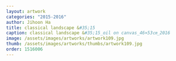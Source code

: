```yaml
---
layout: artwork 
categories: "2015-2016"
author: Jihoon Ha 
title: classical landscape &#35;15 
caption: classical landscape &#35;15_oil on canvas_46×53㎝_2016 
image: /assets/images/artworks/artwork109.jpg 
thumb: /assets/images/artworks/thumbs/artwork109.jpg 
order: 1516006 
---
```


